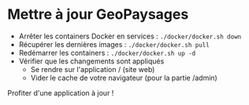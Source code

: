 # Mettre à jour GeoPaysages

- Arrêter les containers Docker en services  : `./docker/docker.sh down`
- Récupérer les dernières images : `./docker/docker.sh pull`
- Redémarrer les containers : `./docker/docker.sh up -d`
- Vérifier que les changements sont appliqués
  - Se rendre sur l'application / (site web)
  - Vider le cache de votre navigateur (pour la partie /admin)

Profiter d'une application à jour !
